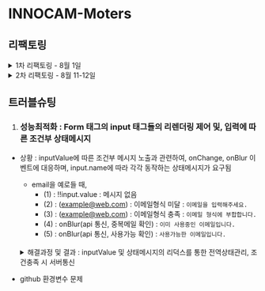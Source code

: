 # INNOCAM-Moters

## 리팩토링

<details>
<summary>1차 리팩토링 - 8월 1일</summary>

1. 코드유지보수 및 모듈의 재사용성 개선 : `"리엑트 모듈 인덱스"` 또는 `"바렐(rel) 모듈 인덱스"` 패턴

   <details>
   <summary>코드 살펴보기 </summary>

   ```tsx
   import Button from "./components/community";
   import Modal from "./components/css";
   import Header from "./components/atom";
   ```

   각 컴포넌트를 사용하려면 이렇게 여러줄의 임포트 구문이 필요합니다.

   ```tsx
   export * from "./community";
   export * from "./css";
   export * from "./atom";
   ```

   "components"디렉토리에 "index.ts" 파일을 추가하여 모든 컴포넌트를 내보내면

   ```tsx
   import { community, css, atom } from "../../components";
   ```

   이와 같이 간결하게 컴포넌트들을 임포트 할 수 있습니다.
   </details>

   `"리엑트 모듈 인덱스"` 또는 `"바렐(rel) 모듈 인덱스"` 패턴을 통해 코드 구조정리

   - 모듈관리용이성 : 여러 컴포넌트/파일을 단일 파일로 묶어서 관리
   - 상대경로간소화 : 컴포넌트에서 해당 디렉토리 내의 파일을 가져올 때 단순하게 표현하게 함
   - 이를 통해 상대경로 관리를 쉽게 처리하도록 하여 개발환경 개선을 시도

</details>

<details>
  <summary>2차 리팩토링 - 8월 11-12일</summary>

1. 성능최적화와 코드 스플리팅(React.lazy)

   <details>
   <summary>코드살펴보기</summary>

   ```tsx
   // lazyLoding.ts
   import { lazy } from "react";

   export const LazyInoCar = lazy(() => import("../main/InoCar").then(({ InoCar }) => ({ default: InoCar })));
   export const LazyCommunity = lazy(() => import("../main/Community").then(({ Community }) => ({default: Community})));
   export const LazyThreejs = lazy(() => import("../Threejs").then(({ Threejs }) => ({default: Threejs})));

   // App.tsx - Router
   const App: React.FC = () => {
     return (
       <Routes>
           <Route
             path='inocar'
             element={
               <Suspense fallback={<div>Loading...</div>}>
                 <Page.LazyInoCar />
               </Suspense>
             }
           />
       <Routes>
       )
   }
   ```

   </details>

- 초기 로딩 시점에 당장 필요하지 않지만 무거운 컴포넌트로 인해 로딩이 지연되는 문제를 인식
- 이를 개선하기 위해 해당 컴포넌트들의 로드를 미루어 성능을 최적화하려고 프로젝트 구조를 편성
- React.lazy를 사용하여 대상 컴포넌트들 동적제어, Suspense를 사용하여 로딩화면 제어
- lazy 대상 컴포넌트 : InoCar, Community, Threejs <br/><br/>

2. 타입선언 관련 코드컨벤션(Interface, declare)

- hooks.d.ts : 커스컴훅과 관련된 타입선언이 기록되고 이름은 훅이름으로 설정, 사용하는 컴포넌트에서는 알리아스(as)를 통하여 Type임을 명시해준다.
- 타입선언과 Interface, declare

  - `Interface` : 객체나 클래스 단위의 형태에 대한 명시적인 정의 타입 생성, extends를 통해서 앞선 Interface를 상속받아 프로토타입 체인을 형성한다.
  - `declare` : 외부 라이브러리나 모듈의 타입을 확장하거나 정의할 때 사용되며, 외부 라이브러리의 타입 정보가 없을 경우 declare를 사용함으로, 선언된 타입이 컴파일러가 타입을 검사할 때 통과되게 처리한다.

    ```bash
    📂 types
    ┣ 🥑 index.ts
    ┃
    ┣ 📂 data # 애플리케이션 내 Data와 관련된 정적타입들에 대한 선언
    ┃    ┣ 🥑 index.ts
    ┃    ┗ 🗿 data.d.ts
    ┃
    ┣ 📂 global # 프로젝트 전체에 적용되는 style과 파일 타입에 대한 선언
    ┃    ┣ 🥑 index.ts
    ┃    ┣ 🗿 declare.d.ts
    ┃    ┗ 🗿 styled.d.ts
    ┃
    ┣ 📂 hooks # 커스텀훅과 관련된 정적타입들에 대한 선언
    ┃    ┣ 🥑 index.ts
    ┃    ┗ 🗿 hooks.d.ts
    ┃
    ┣ 📂 network # AXIOS 통신과 관련된 정적타입들에 대한 선언
    ┃    ┣ 🥑 index.ts
    ┃    ┣ 🗿 async.d.ts
    ┃    ┗ 🗿 responseType.d.ts
    ┃
    ┗ 📂 props # props 전달과 관련된 정적타입들에 대한 선언
        ┣ 🥑 index.ts
        ┗ 🗿 props.d.ts
    ```

  3. 코드유지보수 및 가독성을 위한 Shared > Routes 폴더

  - 초기 APP.tsx 파일 안에 모든 Route를 넣는 방식을 채택했었으나, Route가 많아질수록 코드유지보수 및 가독성이 떨어지는 문제점을 발견함
  - 이를 해결하고자, shared 폴더를 만들어 공통된 Header에 따른 Route들을 분리함
  - App.tsx에서는 shard 폴더 안의 분리된 Routes를 import해서 사용함
          ```tsx
            const App: React.FC = () => {
            return (
              <BrowserRouter>
                <GlobalStyled />
                <Shared.MainRoutes />
                <Shared.AuthRoutes />
                <Shared.ProtectiveRouters />
                <Shared.ChatRoutes />
              </BrowserRouter>
            );
          };
          ```
    </details>

## 트러블슈팅

1.  ### 성능최적화 :  Form 태그의 input 태그들의 리렌더링 제어 및, 입력에 따른 조건부 상태메시지

- 상황 : inputValue에 따른 조건부 메시지 노출과 관련하여, onChange, onBlur 이벤트에 대응하며, input.name에 따라 각각 동작하는 상태메시지가 요구됨

  - email을 예로들 때,
    - (1) : !!input.value : 메시지 없음
    - (2) : (example@web.com) : 이메일형식 미달 : `이메일을 입력해주세요.`
    - (3) : (example@web.com) : 이메일형식 충족 : `이메일 형식에 부합합니다.`
    - (4) : onBlur(api 통신, 중복메일 확인) : `이미 사용중인 이메일입니다.`
    - (5) : onBlur(api 통신, 사용가능 확인) : `사용가능한 이메일입니다.`<br/><br/>

  <details>
  <summary>해결과정 및 결과 : inputValue 및 상태메시지의 리덕스를 통한 전역상태관리, 조건충족 시 서버통신 </summary>

      컴포넌드에서 발생되는 리렌더링을 추적하기 위해서 Chrome 브라우저에서 제공하는 React DevTool을 활용하여 해당 과정을 추적하였다.

  1.  리펙토링 전, 최초의 코드

      <details>
      <summary>내용 상세보기</summary>

      ```tsx
      // 하나의 useState와 input Atom으로 signInfo 객체의 각각의 프로퍼티를 props로 전달
      const [signInfo, setSignInfo] = useState<Type.UserInfoCheckPW>({
        email: "",
        password: "",
        pwChecked: "",
        nickname: "",
        phoneNumber: "",
        gender: "",
        birthdate: "",
        isAdmin: false,
        admincode: "E002",
      });
      ```

      - 문제점 : 하나의 value만 변경되도 signIfo의 모든 값들이 리렌더링 발생 <br/> <br/>

      ```tsx
      // input Value에 대한 유효성 검사와 하나의 useState 상태메시지
      const [validiteMsg, setValiditeMse] = useState<Type.ValiditeMsg>({
        validteEmail: ["", false],
        validtepassword: ["", false],
        passwordChMsg: ["", false],
      });

      const onChangeInput = (e: ChangeEvent<HTMLInputElement>): void => {
        const { name, value } = e.target;
        setSignInfo({ ...signInfo, [name]: value });

        if (name === "email") {
          const emailRegex = /^[^\s@]+@[^\s@]+\.[^\s@]+$/;

          emailRegex.test(value)
            ? setValiditeMse({
                ...validiteMsg,
                validteEmail: ["사용 가능한 이메일입니다.", true],
              })
            : setValiditeMse({
                ...validiteMsg,
                validteEmail: ["이메일을 입력해주세요(exam@.exam.com)", false],
              });
        }
      };
      ```

      - 상태메시지의 화면표시 : 커스텀훅에서 변경되는 validiteMsg를 컴포넌트에서 전달받아, 화면에 노출
      - 문제점 : validiteMsg 속 하나의 value만 변경되도 전체 validiteMsg의 리렌더링 발생

      </details><br/>

  2.  리펙토링 1차, useState를 커스컴훅에서 관리하여 모듈화 진행

      <details>
      <summary>내용 상세보기</summary>

      ```tsx
      export const useSignupInput = ({ name }: any): any => {
        const [input, setInput] = useState<string>("");

        const onChangeInput = (e: ChangeEvent<HTMLInputElement>) => {
          setInput(e.target.value);
        };
        return {input,onChangeInput }
      ```

      - Signup 컴포넌트 속 하나의 state로 관리되던 여러 input들의 연결고리를 끊고, 각각의 onChange에 대해서만 리렌더링 되도록 useState를 커스텀훅에서 관리하여 모듈화 함
        - 결과 : input들을 각각 리렌더링 동작시킴
        - 문제 : 분리된 input 컴포넌트의 값을 부모 컴포넌트로 끌어올려준 뒤, 통합해야하는 문제 발생
      </details><br/>

  3.  리펙토링 2차, 하위컴포넌트의 상태를 끌어올려 Form.onSubmit으로 POST 요청보내기

      <details>
      <summary>내용 상세보기</summary>

      - 리액트는 단방향을 지향하기에, 부모에서 상태를 내려주었으나, 그 결과 모든 Form태그 아래 하나의 input에서 값이 반경되더라고 모든 input이 리렌더링 되는 문제가 있었기에, 모듈화 하였지만 이를 부모컴포넌트로 끌어올려 하나의 상태로 서버와 통신하는 부분의 문제 발생
      - 접근 : 각각의 상태를 전역상태관리(Redux)로 값을 보내고, 취합된 값을 Form.onSubmit으로 통신하고자 함.

        ```tsx
        // 커스텀 훅
        export const useSignupInput = ({ name }: any): any => {
          const onBlurSignupDispatch = () => {
            dispatch(RTK.setSignupDate({ [`${name}`]: input }));
          };
        };

        // ReduxSlice
        const SignupSlice = createSlice({
          name: "SignupSlice",
          initialState: {} as any | {},
          reducers: {
            setSignupDate: (
              state,
              action: PayloadAction<Partial<SignupSliceType>>
            ) => {
              return { ...state, ...action.payload };
            },
            deleteSignupDate: () => {
              return {};
            },
          },
        });
        ```

        - 리덕스 모듈(setSignupDate) : 각각의 컴포넌트에서 나온 값을 모으는 역할을 함. 
          - name을 프로퍼티의 Keys로 설정하고 input을 Value로 설정 
          - initialState : {email: 'example@web.com'}
      </details> <br/>

  4.  리펙토링 3차, 하위컴포넌트의 상태에 따라 조건부 상태 메시지 기록하기 

          이 부분이 특히 어려웠다. 단순히 onChange 이벤트에만 대응하는 것이 아니라, onBlur 이벤트 발생시 email과 nickName의 경우 서버에 일치하는 값이 있는지 확인한 후에 해당 상태를 화면에 반영해주어야 했기 때문이다.

      <details>
      <summary>내용 상세보기</summary>  

      - 첫번째 시도, useState를 통한 각각의 메시지 관리 : 함수의 한계로, useState의 값이 입력대비 한 단계 늦는 사례 발생
      - 두번째 시도, 변수를 통한 각각의 메시지 관리 : 변수로 인해서 값의 변경을 컴포넌트가 인식하지 못하여 리렌더링이 발생되지 않음
      - 세번째 시도, 전역상태를 통한 상태관리 채택
      
        ```tsx
        // onChangeInput에서 제어할 onValiditeMsg 모듈 생성 
        const onValiditeMsg = (input: string): void => {
            if (name === "email") {
              input === ""
                ? dispatch(RTK.setValiditeMsg({ type: name, msg: ["", false] }))
                : !emailRegex.test(input)
                ? dispatch(
                    RTK.setValiditeMsg({
                      type: name,
                      msg: ["이메일을 입력해주세요(exam@.exam.com)", false],
                    })
                  )
                : dispatch(
                    RTK.setValiditeMsg({
                      type: name,
                      msg: ["이메일 형식에 부합합니다.", false],
                    })
                  );
            } 
          };

        // (1) Input의 onChange 실행에 따라, ValiditeMsg 리덕스 모듈 동작
        const onChangeInput = (e: ChangeEvent<HTMLInputElement>) => {
          setServerCheck(true);
          onValiditeMsg(e.target.value);
          setInput(e.target.value);
        };

        // (2) onBlurSignupDispatch 실행에 따라, 조건부 GET요청 실행 
        const [serverCheck, setServerCheck] = useState<boolean>(true);
        const { isSuccess: isSuccessEmailCheck,
                data: dataEmailCheck,
                isError: isErrorEmailCheck,
                error: errorEmailCheck,
          } = RTK.useGetEmailCheckQuery(input, { skip: serverCheck }); 
        const onBlurSignupDispatch = () => {
          name !== "pwChecked" && dispatch(RTK.setSignupDate({ [`${name}`]: input }));
          name === "email" && emailRegex.test(input) && setServerCheck(false);
        };
        
        useEffect(() => {
          isSuccessEmailCheck &&
            dispatch( RTK.setValiditeMsg({
                type: "email",
                msg: [dataEmailCheck, dataEmailCheck.includes("사용") ? true : false],
              })
            );
          isErrorEmailCheck && console.log(errorEmailCheck);
        }, [ isSuccessEmailCheck, dataEmailCheck, isErrorEmailCheck, errorEmailCheck, dispatch]);
        ```  

        - input 입력에 따라 2 가지 상황에서의 상태 메세지 제어가 요구되었다. 첫째는 onChangeInput, 둘째는 onBlurSignupDispatch 시 이다. 
          - onChangeInput : 입력값이 이메일 형식인지
          - onBlurSignupDispatch : 입력값이 서버에 등록된 값인지에 대한 판단
          - 두 상황에 따라 하나의 상태메시지의 관리가 요구됨 
          - 나아가 onBlurSignupDispatch에 따라 `useGetEmailCheckQuery`가 조건부 요청이 되어야 했음
            - 두 이벤트에 따라 `dispatch(RTK.setValiditeMsg({ type: name, msg: ["", false] }))`를 동작
              - msg의 내용은 조건에 따른 내용이 기록되게 하였으며,
              - type을 name으로 설정하여 해당 내용을 꺼내어 화면에 기록하도록 설정하였다. 
      </details><br/>

  5.  리펙토링 최종, 부모컴포넌트로 전달된 조건부 상태메시지(객체) 묶음으로 인한 input 태그의 연결, 동시리렌더링 제어

      - input과 관련된 state는 분리했지만, validiteMsg에 대한 상태를 리덕스를 사용하지만, 결국 하나의 state를 사용한다는 점에서 메시지 부분에서 하나의 validiteMsg이 변견되면, 전체가 리랜더링되는 문제 발생

        <details>
        <summary>수정 전 코드</summary>        

          ```tsx
          // 기존 validiteMsgSlice 
            const validiteMsgSlice = createSlice({
              name: "validiteMsgSlice",
              initialState: {
                emailMsg: ["", false],
                nickNameMsg: ["", false],
                passwordMsg: ["", false],
                pwCheckedMsg: ["", false],
              } as any,
              // .... 
            });

            export const validiteMsgReducer = validiteMsgSlice.reducer;
            export const selectValiditeMsg = (state: any) => state.validiteMsgReducer;
            export const { setValiditeMsg, deleteValiditeMsg } = validiteMsgSlice.actions;


          // 컴포넌트에서의 사용 
          import React from "react";
          import * as SC from "../css";
          import * as Type from "../../types";
          import { useSignupInput } from "../../hooks";
          import * as RTK from "../../redux";

          export const SignUpInput: React.FC<Type.SignUpInputProps> = ( ) => {
            const getValidateMsg = RTK.useAppSelector(RTK.selectValiditeMsg);

            return (
              <>
                {/* ...  */}
                {name === "email" && getValidateMsg.emailMsg && (
                  <SC.ValidateInputMsg
                    $signColor={getValidateMsg.emailMsg[1]}
                    children={getValidateMsg.emailMsg[0]}
                  />
                )}
              </>
            );
          };
          ```
        </details>


        <details>
        <summary>수정 후 코드 : input 별 [ 컴포넌트/커스텀훅 모델화 ], 이를 통해 연결고리 분리 input별 리렌저링 제어</summary>

        - 관련 input에 대한 컴포넌트 분리 + 해당 컴포넌트에 맞춘 커스텀훅 모델화 
          - SignUpInputE + useSignupEmail : onChange + onBlur(비동기통신 서버 중복확인) + 유효성검사
          - SignUpInputN + useSignupNickName : onChange + onBlur(비동기통신 서버 중복확인) + 유효성검사
          - SignUpInputP + useSignupPassword : onChange + 유효성검사
          - SignUpInputPWC + useSignupPWC : onChange + 유효성검사
          - SignUpInput + useSignup : 유효성 검사가 필요없는 컴포넌트 

        ```tsx
        // state.validiteMsgReducer에서 나가는 값에 대해서 분리 
        export const selectValiditeEMsg = (state: any) => state.validiteMsgReducer.emailMsg;
        export const selectValiditeNMsg = (state: any) => state.validiteMsgReducer.nickNameMsg;
        export const selectValiditePMsg = (state: any) => state.validiteMsgReducer.passwordMsg;
        export const selectValiditePWCMsg = (state: any) => state.validiteMsgReducer.pwCheckedMsg;

        // SignUpInputE : Eamil 관련된 input 컴포넌트 분리 
        import React from "react";
        import * as SC from "../css";
        import * as Type from "../../types";
        import { useSignupEmail } from "../../hooks";


        export const SignUpInputE: React.FC<Type.SignUpInputProps> = ({ 
          placeholder, name, type, length, inputRef, submitted }) => {
          const { input, getValidateMsg, onChangeInput, onBlurSignupDispatch } = useSignupEmail({
            name,
            submitted,
          });

          return (
            <>
              <SC.AuthInput
                ref={inputRef}
                type={type}
                value={input}
                onBlur={onBlurSignupDispatch}
                onChange={onChangeInput}
                maxLength={length}
                placeholder={placeholder}
              />
              <SC.ValidateInputMsg
                $signColor={getValidateMsg[1]}
                children={getValidateMsg[0]}
              />
            </>
          );
        };

        // SignUpInputE 에 맞춘 useSignupEmail을 별도로 구성 
        import { ChangeEvent, useEffect, useState } from "react";
        import * as RTK from "../../../redux";

        export const useSignupEmail = ({ name, submitted }: any): any => {

          const dispatch = RTK.useAppDispatch();
          const [input, setInput] = useState<string>("");
          const emailRegex = /^[^\s@]+@[^\s@]+\.[^\s@]+$/;
          const [serverCheck, setServerCheck] = useState<boolean>(true);
          const getValidateMsg = RTK.useAppSelector(RTK.selectValiditeEMsg);

          const onValiditeMsg = (input: string): void => {
            input === ""
              ? dispatch(RTK.setValiditeMsg({ type: name, msg: ["", false] }))
              : !emailRegex.test(input)
                ? dispatch(
                  RTK.setValiditeMsg({
                    type: name,
                    msg: ["이메일을 입력해주세요(exam@.exam.com)", false],
                  })
                )
                : dispatch(
                  RTK.setValiditeMsg({
                    type: name,
                    msg: ["이메일 형식에 부합합니다.", false],
                  })
                );
          }

          const onChangeInput = (e: ChangeEvent<HTMLInputElement>) => {
            setServerCheck(true);
            onValiditeMsg(e.target.value);
            setInput(e.target.value);
          };

          const onBlurSignupDispatch = () => {
            dispatch(RTK.setSignupDate({ [`${name}`]: input }));
            emailRegex.test(input) && setServerCheck(false);
          };

          const { isSuccess, data, isError, error } = RTK.useGetEmailCheckQuery(input, {
            skip: serverCheck,
          });

          useEffect(() => {
            setInput("");
          }, [submitted]);

          useEffect(() => {
            isSuccess &&
              dispatch(
                RTK.setValiditeMsg({
                  type: "email",
                  msg: [data, data.includes("사용") ? true : false],
                })
              );
            isError && console.log(error);
          }, [
            isSuccess,
            data,
            isError,
            error,
            dispatch,
          ]);

          return { input, getValidateMsg, onChangeInput, onBlurSignupDispatch }

        }
        ```        

        </details>

</details>

- github 환경변수 문제 
